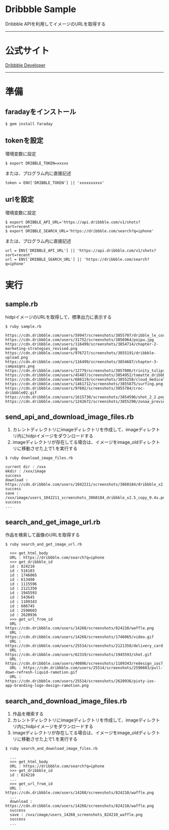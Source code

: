 # Dribbble Sample

Dribbble APIを利用してイメージのURLを取得する

---

# 公式サイト
[Dribbble Developer](http://developer.dribbble.com/)

---

# 準備

## faradayをインストール

```
$ gem install faraday
```

## tokenを設定

環境変数に設定

```
$ export DRIBBLE_TOKEN=xxxxx
```

または、プログラム内に直接記述

```
token = ENV['DRIBBLE_TOKEN'] || 'xxxxxxxxxx'
```

## urlを設定

環境変数に設定 

```
$ export DRIBBLE_API_URL='https://api.dribbble.com/v1/shots?sort=recent'
$ export DRIBBLE_SEARCH_URL='https://dribbble.com/search?q=iphone'
```

または、プログラム内に直接記述

```
url = ENV['DRIBBLE_API_URL'] || 'https://api.dribbble.com/v1/shots?sort=recent'
url = ENV['DRIBBLE_SEARCH_URL'] || 'https://dribbble.com/search?q=iphone'
```

# 実行

## sample.rb

hidpiイメージのURLを取得して、標準出力に表示する

```
$ ruby sample.rb

https://cdn.dribbble.com/users/59947/screenshots/3855707/dribble_le_corb.jpg
https://cdn.dribbble.com/users/31752/screenshots/3856964/poipu.jpg
https://cdn.dribbble.com/users/116499/screenshots/3854714/chapter-2-marketing-strategies_revised.png
https://cdn.dribbble.com/users/976727/screenshots/3855191/dribbble-upload.png
https://cdn.dribbble.com/users/116499/screenshots/3854687/chapter-3-campaigns.png
https://cdn.dribbble.com/users/12779/screenshots/3857006/trinity_tulips.png
https://cdn.dribbble.com/users/45487/screenshots/3854952/tomatte_dribbble.png
https://cdn.dribbble.com/users/686119/screenshots/3855258/cloud_medical_imaging_website.png
https://cdn.dribbble.com/users/1461712/screenshots/3855875/surfing.png
https://cdn.dribbble.com/users/97602/screenshots/3855784/croc-dribbble02.gif
https://cdn.dribbble.com/users/1615730/screenshots/3854596/shot_2_2.png
https://cdn.dribbble.com/users/1242672/screenshots/3855290/zonaa_preview11.png
```

## send_api_and_download_image_files.rb

1. カレントディレクトリにimageディレクトリを作成して、imageディレクトリ内にhidpiイメージをダウンロードする
2. imageディレクトリが存在してる場合は、イメージをimage_oldディレクトリに移動させた上で1.を実行する

```
$ ruby download_image_files.rb 

current dir : /xxx
mkdir : /xxx/image
success
download : https://cdn.dribbble.com/users/1042211/screenshots/3860184/dribbble_x2.5_copy_0.4x.png
success
save : /xxx/image/users_1042211_screenshots_3860184_dribbble_x2.5_copy_0.4x.png
success
...
```

## search_and_get_image_url.rb

作品を検索して画像のURLを取得する

```
$ ruby search_and_get_image_url.rb

  >>> get_html_body
  URL : https://dribbble.com/search?q=iphone
  >>> get_dribbble_id
  id : 824210
  id : 516103
  id : 1746065
  id : 613490
  id : 1115596
  id : 2121350
  id : 1945593
  id : 543645
  id : 1109343
  id : 606745
  id : 2590603
  id : 2620936
  >>> get_url_from_id
  URL : https://cdn.dribbble.com/users/14268/screenshots/824210/waffle.png
  URL : https://cdn.dribbble.com/users/14268/screenshots/1746065/video.gif
  URL : https://cdn.dribbble.com/users/25514/screenshots/2121350/delivery_card.gif
  URL : https://cdn.dribbble.com/users/62319/screenshots/1945593/shot.gif
  URL : https://cdn.dribbble.com/users/40806/screenshots/1109343/redesign_ios7_big.jpg
  URL : https://cdn.dribbble.com/users/25514/screenshots/2590603/pull-down-refresh-liquid-ramotion.gif
  URL : https://cdn.dribbble.com/users/25514/screenshots/2620936/pixty-ios-app-branding-logo-design-ramotion.png
```

## search_and_download_image_files.rb

1. 作品を検索する
2. カレントディレクトリにimageディレクトリを作成して、imageディレクトリ内にhidpiイメージをダウンロードする
3. imageディレクトリが存在してる場合は、イメージをimage_oldディレクトリに移動させた上で1.を実行する

```
$ ruby search_and_download_image_files.rb

  ...
  >>> get_html_body
  URL : https://dribbble.com/search?q=iphone
  >>> get_dribbble_id
  id : 824210
  ...
  >>> get_url_from_id
  URL : https://cdn.dribbble.com/users/14268/screenshots/824210/waffle.png
  ...
  download : https://cdn.dribbble.com/users/14268/screenshots/824210/waffle.png
  success
  save : /xxx/image/users_14268_screenshots_824210_waffle.png
  success
  ...
```
